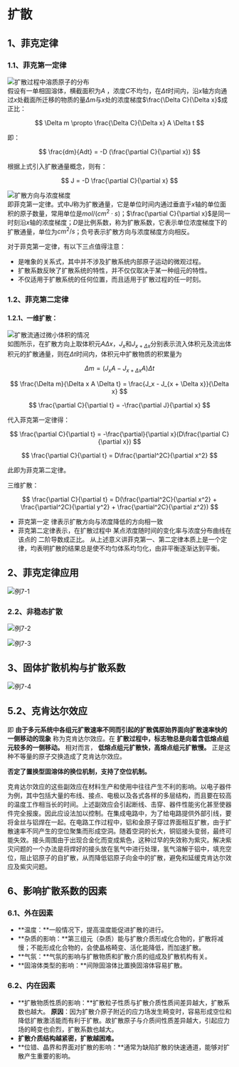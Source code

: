 # 扩散

## 1、菲克定律

### 1.1、菲克第一定律

![扩散过程中溶质原子的分布](http://picgo.mr1207.cn/img/扩散过程中溶质原子的分布.png)  
假设有一单相固溶体，横截面积为$A$ ，浓度$C$不均匀，在$\Delta t$时间内，沿$x$轴方向通过$x$处截面所迁移的物质的量$\Delta m$与$x$处的浓度梯度$\frac{\Delta C}{\Delta x}$成正比：

$$ \Delta m \propto \frac{\Delta C}{\Delta x} A \Delta t $$

即：

$$ \frac{dm}{Adt} = -D (\frac{\partial C}{\partial x}) $$

根据上式引入扩散通量概念，则有：

$$ J = -D \frac{\partial C}{\partial x} $$


![扩散方向与浓度梯度](http://picgo.mr1207.cn/img/扩散方向与浓度梯度.png)  
即菲克第一定律。式中$J$称为扩散通量，它是单位时间内通过垂直于$x$轴的单位面积的原子数量，常用单位是$mol/(cm^2 \cdot s)$；$\frac{\partial C}{\partial x}$是同一时刻沿$x$轴的浓度梯度；$D$是比例系数，称为扩散系数，它表示单位浓度梯度下的扩散通量，单位为$cm^2/s$；负号表示扩散方向与浓度梯度方向相反。

对于菲克第一定律，有以下三点值得注意： 
- 是唯象的关系式，其中并不涉及扩散系统内部原子运动的微观过程。
- 扩散系数反映了扩散系统的特性，并不仅仅取决于某一种组元的特性。
- 不仅适用于扩散系统的任何位置，而且适用于扩散过程的任一时刻。

### 1.2、菲克第二定律

#### 1.2.1、一维扩散：

![扩散流通过微小体积的情况](http://picgo.mr1207.cn/img/扩散流通过微小体积的情况.png)  
如图所示，在扩散方向上取体积元$A \Delta x$，$J_x$和$J_{x + \Delta x}$分别表示流入体积元及流出体积元的扩散通量，则在$\Delta t$时间内，体积元中扩散物质的积累量为

$$ \Delta m = (J_x A - J_{x + \Delta x} A)\Delta t $$

$$ \frac{\Delta m}{\Delta x A \Delta t} = \frac{J_x  - J_{x + \Delta x}}{\Delta x} $$

$$ \frac{\partial C}{\partial t} = -\frac{\partial J}{\partial x} $$

代入菲克第一定律得：

$$ \frac{\partial C}{\partial t} = -\frac{\partial}{\partial x}(D\frac{\partial C}{\partial x}) $$

$$ \frac{\partial C}{\partial t} = D\frac{\partial^2C}{\partial x^2} $$

此即为菲克第二定律。

三维扩散：

$$ \frac{\partial C}{\partial t} = D(\frac{\partial^2C}{\partial x^2} + \frac{\partial^2C}{\partial y^2} + \frac{\partial^2C}{\partial z^2}) $$

- 菲克第一定 律表示扩散方向与浓度降低的方向相一致
- 菲克第二定律表示，在扩散过程中 某点浓度随时间的变化率与浓度分布曲线在该点的 二阶导数成正比。
从上述意义讲菲克第一、第二定律本质上是一个定律，均表明扩散的结果总是使不均匀体系均匀化，由非平衡逐渐达到平衡。

## 2、菲克定律应用

![例7-1](http://picgo.mr1207.cn/img/例7-1.png)

### 2.2、非稳态扩散

![例7-2](http://picgo.mr1207.cn/img/例7-2.png)  

![例7-3](http://picgo.mr1207.cn/img/例7-3.png)  

## 3、固体扩散机构与扩散系数

![例7-4](http://picgo.mr1207.cn/img/例7-4.png)

## 5.2、克肯达尔效应

即 **由于多元系统中各组元扩散速率不同而引起的扩散偶原始界面向扩散速率快的一侧移动的现象** 称为克肯达尔效应。在 **扩散过程中，标志物总是向着含低熔点组元较多的一侧移动。** 相对而言， **低熔点组元扩散快，高熔点组元扩散慢。** 正是这种不等量的原子交换造成了克肯达尔效应。  

**否定了置换型固溶体的换位机制，支持了空位机制。**

克肯达尔效应的这些副效应在材料生产和使用中往往产生不利的影响。以电子器件为例，其中包括大量的布线、接点、电极以及各式各样的多层结构，而且要在较高的温度工作相当长的时间。上述副效应会引起断线、击穿、器件性能劣化甚至使器件完全报废。因此应设法加以控制。在集成电路中，为了给电路提供外部引线，要将金丝与铝焊在一起。在电路工作过程中，铝和金原子穿过界面相互扩散，由于扩散速率不同产生的空位聚集而形成空洞。随着空洞的长大，铜铝接头变弱，最终可能失效。接头周围由于出现合金化而变成紫色，这种过早的失效称为紫灾。解决紫灾问题的一个办法是将焊好的接头放在氢气中进行处理，氢气溶解于铝中，填充空位，阻止铝原子的自扩散，从而降低铝原子向金中的扩散，避免和延缓克肯达尔效应及紫灾问题。  

## 6、影响扩散系数的因素

### 6.1、外在因素

- **温度：**一般情况下，提高温度能促进扩散的进行。
- **杂质的影响：**第三组元（杂质）能与扩散介质形成化合物的，扩散将减慢；不能形成化合物的，会使晶格畸变、活化能降低，而加速扩散。
- **气氛：**气氛的影响与扩散物质和扩散介质的组成及扩散机构有关。
- **固溶体类型的影响：**间隙固溶体比置换固溶体容易扩散。

### 6.2、内在因素

- **扩散物质性质的影响：**扩散粒子性质与扩散介质性质间差异越大，扩散系数也越大。
  **原因**：因为扩散介原子附近的应力场发生畸变时，容易形成空位和降低扩散激活能而有利于扩散。故扩散原子与介质间性质差异越大，引起应力场的畸变也俞烈，扩散系数也越大。
- **扩散介质结构越紧密，扩散越困难。**
- **位错、晶界和界面对扩散的影响：**通常为缺陷扩散的快速通道，能够对扩散产生重要的影响。